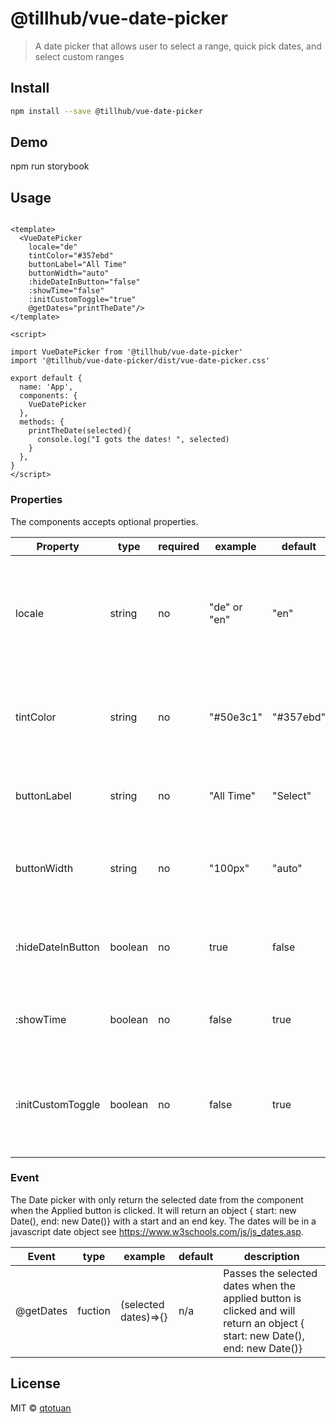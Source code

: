 # @tillhub/vue-date-picker
> A date picker that allows user to select a range, quick pick dates, and select custom ranges

## Install

```bash
npm install --save @tillhub/vue-date-picker
```

## Demo

npm run storybook

## Usage

```

<template>
  <VueDatePicker 
    locale="de"
    tintColor="#357ebd"
    buttonLabel="All Time"
    buttonWidth="auto"
    :hideDateInButton="false"
    :showTime="false"
    :initCustomToggle="true"
    @getDates="printTheDate"/>
</template>

<script>

import VueDatePicker from '@tillhub/vue-date-picker'
import '@tillhub/vue-date-picker/dist/vue-date-picker.css'

export default {
  name: 'App',
  components: {
    VueDatePicker
  },
  methods: {
    printTheDate(selected){
      console.log("I gots the dates! ", selected)
    }
  },
}
</script>

```

### Properties

The components accepts optional properties.

| Property          | type    | required | example             | default      | description                                                                |
| ----------------- | ------  | -------- | --------------------| ------------ | -------------------------------------------------------------------------- |
| locale            | string  | no       | "de" or "en"        | "en"         | Currently only German and English is supported. Only 'de' and 'en ' are    |
| tintColor         | string  | no       | "#50e3c1"           | "#357ebd"    | This allows customized color of the highlighted date range on the calender |
| buttonLabel       | string  | no       | "All Time"          | "Select"     | Customized Button Lable to override default                                |
| buttonWidth       | string  | no       | "100px"             | "auto"       | Overrides the button width, but default it adjust to content               |
| :hideDateInButton | boolean | no       | true                | false        | Overrides the applied date being showed in place of Button label           |
| :showTime         | boolean | no       | false               | true         | Overrides the time being shown next to the date                            |
| :initCustomToggle | boolean | no       | false               | true         | Activates or de-activate Custom toggle at the bottom on inital open        |

### Event
The Date picker with only return the selected date from the component when the Applied button is clicked. It will return an object { start: new Date(), end: new Date()} with a start and an end key. The dates will be in a javascript date object see https://www.w3schools.com/js/js_dates.asp.

| Event     | type     | example              | default | description                                                                                                                    |
| --------- | -------- | -------------------- | ------- | --------------------------------------------------------------------------------------------------------------------------- |
| @getDates | fuction  | (selected dates)=>{} | n/a     | Passes the selected dates when the applied button is clicked and will return an object  { start: new Date(), end: new Date()}  |


## License

MIT © [qtotuan](https://github.com/qtotuan) 

